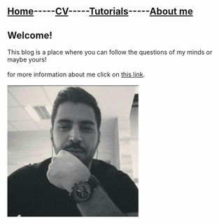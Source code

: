 ## [Home](README.md)-----[CV](cv.md)-----[Tutorials](Tutorials.md)-----[About me](Aboutme.md)
## Welcome!
This blog is a place where you can follow the questions of my minds or maybe yours!
<br/>
<br/>
for more information about me click on [this link](https://rasoulnorouzi.github.io/musketeers/).
<br/>
<br/>
<img src="img/profile.jpg" width="300px" height="300px">

